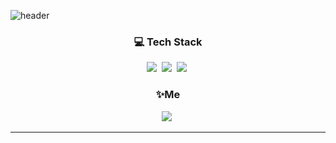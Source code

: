 ![header](https://capsule-render.vercel.app/api?type=slice&color=ffe8b8&height=300&section=header&text=Hi!%20I'm%20Somin&fontColor=090707&fontAlignX=45&fontAlignY=65&fontSize=100)

<h3 align="center">💻 Tech Stack </h3>

<p align="center">
	<img src="https://img.shields.io/badge/Swift-fc731e?style=flat-square&logo=Swift&logoColor=white"/></a>&nbsp
<img src="https://img.shields.io/badge/C-7a7977?style=flat-square&logo=C&logoColor=white"/></a>&nbsp 
  <img src="https://img.shields.io/badge/Python-3766AB?style=flat-square&logo=Python&logoColor=white"/></a>&nbsp
</p>

<h3 align="center">✨Me </h3>

<p align="center">
  <a href="https://velog.io/@devsom"><img src="https://img.shields.io/badge/Tech%20Blog-11B48A?style=flat-square&logo=Vimeo&logoColor=white&link=https://velog.io/@devsom"/></a>&nbsp


------









